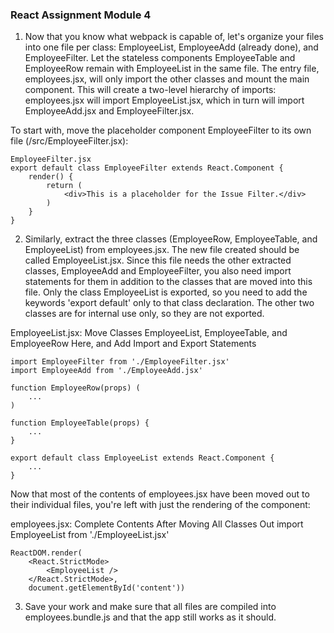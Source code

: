 ### React Assignment Module 4

1. Now that you know what webpack is capable of, let's organize your files into one file per class: EmployeeList, EmployeeAdd (already done), and EmployeeFilter. Let the stateless components EmployeeTable and EmployeeRow remain with EmployeeList in the same file. The entry file, employees.jsx, will only import the other classes and mount the main component. This will create a two-level hierarchy of imports: employees.jsx will import EmployeeList.jsx, which in turn will import EmployeeAdd.jsx and EmployeeFilter.jsx.

To start with, move the placeholder component EmployeeFilter to its own file (/src/EmployeeFilter.jsx):

```
EmployeeFilter.jsx
export default class EmployeeFilter extends React.Component {
    render() {
        return (
            <div>This is a placeholder for the Issue Filter.</div>
        )
    }
}
```

2. Similarly, extract the three classes (EmployeeRow, EmployeeTable, and EmployeeList) from employees.jsx. The new file created should be called EmployeeList.jsx. Since this file needs the other extracted classes, EmployeeAdd and EmployeeFilter, you also need import statements for them in addition to the classes that are moved into this file. Only the class EmployeeList is exported, so you need to add the keywords 'export default' only to that class declaration. The other two classes are for internal use only, so they are not exported.

EmployeeList.jsx: Move Classes EmployeeList, EmployeeTable, and EmployeeRow Here, and Add Import and Export Statements

```
import EmployeeFilter from './EmployeeFilter.jsx'
import EmployeeAdd from './EmployeeAdd.jsx'

function EmployeeRow(props) (
    ...
)

function EmployeeTable(props) {
    ...
}

export default class EmployeeList extends React.Component {
    ...
}
```

Now that most of the contents of employees.jsx have been moved out to their individual files, you're left with just the rendering of the component:

employees.jsx: Complete Contents After Moving All Classes Out
import EmployeeList from './EmployeeList.jsx'

```
ReactDOM.render(
    <React.StrictMode>
        <EmployeeList />
    </React.StrictMode>,
    document.getElementById('content'))
```

3. Save your work and make sure that all files are compiled into employees.bundle.js and that the app still works as it should.
